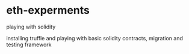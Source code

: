 # eth-experments
playing with solidity 

installing truffle and playing with basic solidity contracts, migration and testing framework
